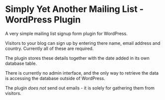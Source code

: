 # Simply Yet Another Mailing List - WordPress Plugin #

A very simple mailing list signup form plugin for WordPress.

Visitors to your blog can sign up by entering there name, email address and country. Currently all of these are required.

The plugin stores these details together with the date added in its own database table.

There is currently no admin interface, and the only way to retrieve the data is accessing the database outside of WordPress.

The plugin _does not_ send out emails - it is solely for gathering them from visitors.
